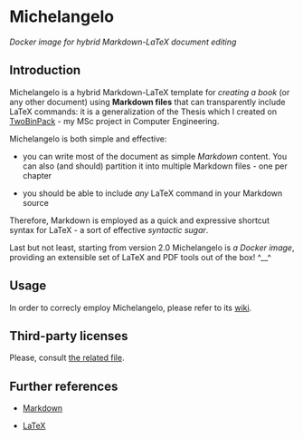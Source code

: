 # Michelangelo

*Docker image for hybrid Markdown-LaTeX document editing*


## Introduction

Michelangelo is a hybrid Markdown-LaTeX template for *creating a book* (or any other document) using **Markdown files** that can transparently include LaTeX commands: it is a generalization of the Thesis which I created on [TwoBinPack](http://gianlucacosta.info/TwoBinPack/) - my MSc project in Computer Engineering.

Michelangelo is both simple and effective:

* you can write most of the document as simple *Markdown* content. You can also (and should) partition it into multiple Markdown files - one per chapter

* you should be able to include *any* LaTeX command in your Markdown source


Therefore, Markdown is employed as a quick and expressive shortcut syntax for LaTeX - a sort of effective *syntactic sugar*.

Last but not least, starting from version 2.0 Michelangelo is *a Docker image*, providing an extensible set of LaTeX and PDF tools out of the box! ^\_\_^


## Usage

In order to correcly employ Michelangelo, please refer to its [wiki](https://github.com/giancosta86/Michelangelo/wiki).


## Third-party licenses

Please, consult [the related file](LICENSES.md).


## Further references

* [Markdown](https://daringfireball.net/projects/markdown/)

* [LaTeX](https://www.latex-project.org/)
